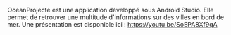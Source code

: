 OceanProjecte est une application développé sous Android Studio.
Elle permet de retrouver une multitude d'informations sur des villes en bord de mer.
Une présentation est disponible ici : https://youtu.be/SoEPA8Xf9qA
